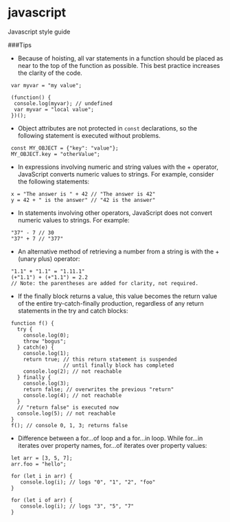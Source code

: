 # javascript
Javascript style guide


###Tips

- Because of hoisting, all var statements in a function should be placed as near to the top of the function as possible. This best practice increases the clarity of the code.
 ```
  var myvar = "my value";
 
  (function() {
   console.log(myvar); // undefined
   var myvar = "local value";
  })();
 ```
- Object attributes are not protected in `const` declarations, so the following statement is executed without problems.
 ```
  const MY_OBJECT = {"key": "value"};
  MY_OBJECT.key = "otherValue";
 ```
- In expressions involving numeric and string values with the + operator, JavaScript converts numeric values to strings. For example, consider the following statements:
 ```
  x = "The answer is " + 42 // "The answer is 42"
  y = 42 + " is the answer" // "42 is the answer"
 ```

- In statements involving other operators, JavaScript does not convert numeric values to strings. For example:

 ```
  "37" - 7 // 30
  "37" + 7 // "377"
 ```

- An alternative method of retrieving a number from a string is with the + (unary plus) operator:

 ```
  "1.1" + "1.1" = "1.11.1"
  (+"1.1") + (+"1.1") = 2.2   
  // Note: the parentheses are added for clarity, not required.
 ```

- If the finally block returns a value, this value becomes the return value of the entire try-catch-finally production, regardless of any return statements in the try and catch blocks:

 ```
  function f() {
    try {
      console.log(0);
      throw "bogus";
    } catch(e) {
      console.log(1);
      return true; // this return statement is suspended
                   // until finally block has completed
      console.log(2); // not reachable
    } finally {
      console.log(3);
      return false; // overwrites the previous "return"
      console.log(4); // not reachable
    }
    // "return false" is executed now  
    console.log(5); // not reachable
  }
  f(); // console 0, 1, 3; returns false
 ```

- Difference between a for...of loop and a for...in loop. While for...in iterates over property names, for...of iterates over property values:

 ```
  let arr = [3, 5, 7];
  arr.foo = "hello";

  for (let i in arr) {
     console.log(i); // logs "0", "1", "2", "foo"
  }
  
  for (let i of arr) {
     console.log(i); // logs "3", "5", "7"
  }
 ```
